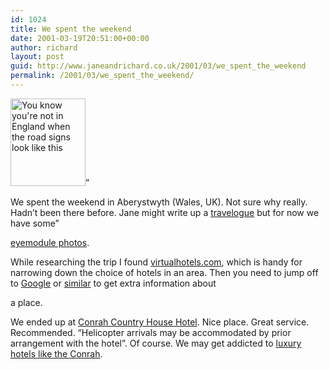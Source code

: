 ```yaml
---
id: 1024
title: We spent the weekend
date: 2001-03-19T20:51:00+00:00
author: richard
layout: post
guid: http://www.janeandrichard.co.uk/2001/03/we_spent_the_weekend
permalink: /2001/03/we_spent_the_weekend/
---
```

<img src="http://v1.janeandrichard.co.uk/eyemodule/images/wales/welshsign2.jpg" width="120" height="140" alt="You know you're not in England when the road signs look like this" />&#8221;

We spent the weekend in Aberystwyth (Wales, UK). Not sure why really. Hadn&#8217;t been there before. Jane might write up a [travelogue](http://v1.janeandrichard.co.uk/travel/index.html) but for now we have some&#8221;
  
[eyemodule photos](http://v1.janeandrichard.co.uk/eyemodule/index.html#Wales).

While researching the trip I found [virtualhotels.com](http://www.virtualhotels.com/), which is handy for narrowing down the choice of hotels in an area. Then you need to jump off to [Google](http://www.google.com/) or [similar](http://www.metacrawler.com) to get extra information about
  
a place. 

We ended up at [Conrah Country House Hotel](http://www.conrah.co.uk/index.html). Nice place. Great service. Recommended. &#8220;Helicopter arrivals may be accommodated by prior arrangement with the hotel&#8221;. Of course. We may get addicted to [luxury hotels like the Conrah](http://www.johansens.com/stay.html).